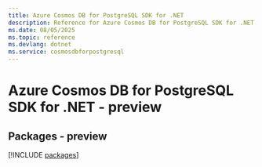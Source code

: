 ```yaml
---
title: Azure Cosmos DB for PostgreSQL SDK for .NET
description: Reference for Azure Cosmos DB for PostgreSQL SDK for .NET
ms.date: 08/05/2025
ms.topic: reference
ms.devlang: dotnet
ms.service: cosmosdbforpostgresql
---
```

# Azure Cosmos DB for PostgreSQL SDK for .NET - preview
## Packages - preview
[!INCLUDE [packages](cosmos-db-for-postgresql-index.md)]